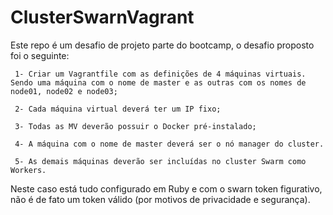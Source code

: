 # ClusterSwarnVagrant

Este repo é um desafio de projeto parte do bootcamp, o desafio proposto foi o seguinte:

     1- Criar um Vagrantfile com as definições de 4 máquinas virtuais. Sendo uma máquina com o nome de master e as outras com os nomes de node01, node02 e node03; 

     2- Cada máquina virtual deverá ter um IP fixo; 

     3- Todas as MV deverão possuir o Docker pré-instalado; 

     4- A máquina com o nome de master deverá ser o nó manager do cluster. 

     5- As demais máquinas deverão ser incluídas no cluster Swarm como Workers. 

Neste caso está tudo configurado em Ruby e com o swarn token figurativo, não é de fato um token válido (por motivos de privacidade e segurança).